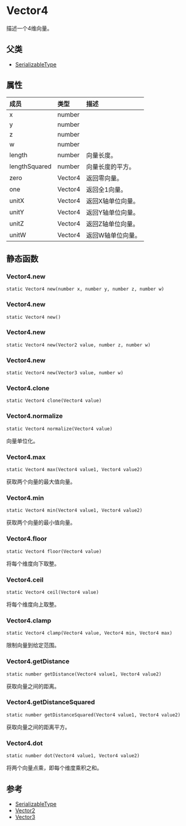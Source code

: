 # Vector4
描述一个4维向量。
## 父类
* [SerializableType](SerializableType.md)

## 属性
| 成员 | 类型 | 描述 |
| :--- | :--- | :--- |
| x | number |  |
| y | number |  |
| z | number |  |
| w | number |  |
| length | number | 向量长度。 |
| lengthSquared | number | 向量长度的平方。 |
| zero | Vector4 | 返回零向量。 |
| one | Vector4 | 返回全1向量。 |
| unitX | Vector4 | 返回X轴单位向量。 |
| unitY | Vector4 | 返回Y轴单位向量。 |
| unitZ | Vector4 | 返回Z轴单位向量。 |
| unitW | Vector4 | 返回W轴单位向量。 |
## 静态函数

### Vector4.new

```
static Vector4 new(number x, number y, number z, number w)
```



### Vector4.new

```
static Vector4 new()
```



### Vector4.new

```
static Vector4 new(Vector2 value, number z, number w)
```



### Vector4.new

```
static Vector4 new(Vector3 value, number w)
```



### Vector4.clone

```
static Vector4 clone(Vector4 value)
```



### Vector4.normalize

```
static Vector4 normalize(Vector4 value)
```

向量单位化。

### Vector4.max

```
static Vector4 max(Vector4 value1, Vector4 value2)
```

获取两个向量的最大值向量。

### Vector4.min

```
static Vector4 min(Vector4 value1, Vector4 value2)
```

获取两个向量的最小值向量。

### Vector4.floor

```
static Vector4 floor(Vector4 value)
```

将每个维度向下取整。

### Vector4.ceil

```
static Vector4 ceil(Vector4 value)
```

将每个维度向上取整。

### Vector4.clamp

```
static Vector4 clamp(Vector4 value, Vector4 min, Vector4 max)
```

限制向量到给定范围。

### Vector4.getDistance

```
static number getDistance(Vector4 value1, Vector4 value2)
```

获取向量之间的距离。

### Vector4.getDistanceSquared

```
static number getDistanceSquared(Vector4 value1, Vector4 value2)
```

获取向量之间的距离平方。

### Vector4.dot

```
static number dot(Vector4 value1, Vector4 value2)
```

将两个向量点乘，即每个维度乘积之和。

## 参考

* [SerializableType](SerializableType.md)
* [Vector2](Vector2.md)
* [Vector3](Vector3.md)
